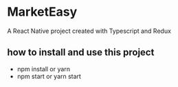 # MarketEasy
A React Native project created with Typescript and Redux


## how to install and use this project

* npm install or yarn
* npm start or yarn start
